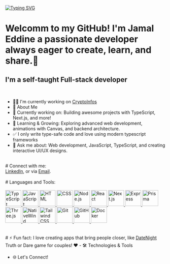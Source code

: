  [![Typing SVG](https://readme-typing-svg.demolab.com/?lines=Hi+there+👋)](https://git.io/typing-svg) 
<br/>
# Welcomm to my GitHub! I'm Jamal Eddine a passionate developer always eager to create, learn, and share.🌟
<h2>I'm a self-taught Full-stack developer</h2> 
 <br/>

 <ul>
  <li>👨‍💻 I'm currently working on <a href="https://cryptoinfos.vercel.app/">CryptoInfos</a></li>
   <li>🚀 About Me</li>
   <li>🔭 Currently working on: Building awesome projects with TypeScript, Next.js, and more!</li>
   <li>🌱 Learning & Growing: Exploring advanced web development, animations with Canvas, and backend architecture.</li>
   <li>✅ I only write type-safe code and love using modern typescript frameworks</li>
   <li>💬 Ask me about: Web development, JavaScript, TypeScript, and creating interactive UI/UX designs.</li>
 </ul>
 <br/>
 # Connect with me:
 <br/>
 <a href="https://www.linkedin.com/in/jamal-ddine-benrahmoune-038942339/">LinkedIn</a>, or via <a href="benrahmounjamaleddine@gamil.com">Email</a>.
<br/>
<br/>
# Languages and Tools:
<br/>
<br/>
<a href="https://www.typescriptlang.org/" target="_blank" title="TypeScript">
  <img src="https://upload.wikimedia.org/wikipedia/commons/4/4c/Typescript_logo_2020.svg" alt="TypeScript" width="50" height="50">
</a>
<a href="https://www.javascript.com/" target="_blank" title="JavaScript">
  <img src="https://upload.wikimedia.org/wikipedia/commons/6/6a/JavaScript-logo.png" alt="JavaScript" width="50" height="50">
</a>
<a href="https://html.spec.whatwg.org/" target="_blank" title="HTML">
  <img src="https://upload.wikimedia.org/wikipedia/commons/6/61/HTML5_logo_and_wordmark.svg" alt="HTML" width="50" height="50">
</a>
<a href="https://developer.mozilla.org/en-US/docs/Web/CSS" target="_blank" title="CSS">
  <img src="https://upload.wikimedia.org/wikipedia/commons/d/d5/CSS3_logo_and_wordmark.svg" alt="CSS" width="50" height="50">
</a>
<a href="https://nodejs.org/" target="_blank" title="Node.js">
  <img src="https://upload.wikimedia.org/wikipedia/commons/d/d9/Node.js_logo.svg" alt="Node.js" width="50" height="50">
</a>
<a href="https://react.dev/" target="_blank" title="React">
  <img src="https://upload.wikimedia.org/wikipedia/commons/a/a7/React-icon.svg" alt="React" width="50" height="50">
</a>
<a href="https://nextjs.org/" target="_blank" title="Next.js">
  <img src="https://upload.wikimedia.org/wikipedia/commons/8/8e/Nextjs-logo.svg" alt="Next.js" width="50" height="50">
</a>
<a href="https://expressjs.com/" target="_blank" title="Express">
  <img src="https://upload.wikimedia.org/wikipedia/commons/6/64/Expressjs.png" alt="Express" width="50" height="50">
</a>
<a href="https://prisma.io/" target="_blank" title="Prisma">
  <img src="https://avatars.githubusercontent.com/u/17219288?s=200&v=4" alt="Prisma" width="50" height="50">
</a>
<a href="https://threejs.org/" target="_blank" title="Three.js">
  <img src="https://upload.wikimedia.org/wikipedia/commons/3/3f/Three.js_Icon.svg" alt="Three.js" width="50" height="50">
</a>
<a href="https://www.nativewind.dev/" target="_blank" title="NativeWind">
  <img src="https://www.nativewind.dev/img/logo.svg" alt="NativeWind" width="50" height="50">
</a>
<a href="https://tailwindcss.com/" target="_blank" title="Tailwind CSS">
  <img src="https://upload.wikimedia.org/wikipedia/commons/d/d5/Tailwind_CSS_Logo.svg" alt="Tailwind CSS" width="50" height="50">
</a>
<a href="https://git-scm.com/" target="_blank" title="Git">
  <img src="https://upload.wikimedia.org/wikipedia/commons/e/e0/Git-logo.svg" alt="Git" width="50" height="50">
</a>
<a href="https://github.com/" target="_blank" title="GitHub">
  <img src="https://upload.wikimedia.org/wikipedia/commons/9/91/Octicons-mark-github.svg" alt="GitHub" width="50" height="50">
</a>
<a href="https://www.docker.com/" target="_blank" title="Docker">
  <img src="https://www.docker.com/wp-content/uploads/2022/03/Moby-logo.png" alt="Docker" width="50" height="50">
</a>
<br/>
<br/>
<br/>
# ⚡ Fun fact:
I love creating apps that bring people closer, like <a href="https://date-night-tau.vercel.app">DateNight</a> Truth or Dare game for couples! ❤️
- 🛠️ Technologies & Tools







- 🌐 Let's Connect!
